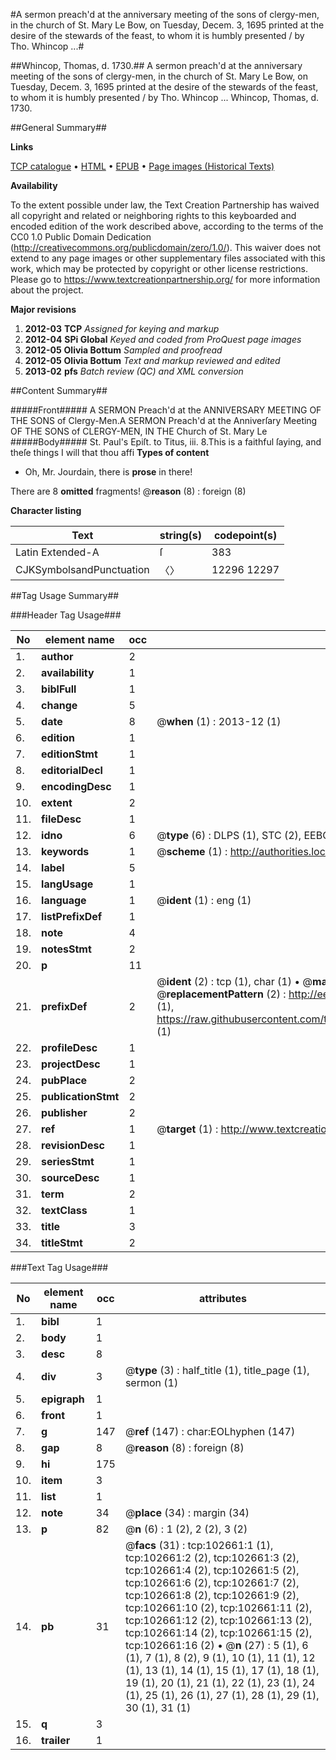 #A sermon preach'd at the anniversary meeting of the sons of clergy-men, in the church of St. Mary Le Bow, on Tuesday, Decem. 3, 1695 printed at the desire of the stewards of the feast, to whom it is humbly presented / by Tho. Whincop ...#

##Whincop, Thomas, d. 1730.##
A sermon preach'd at the anniversary meeting of the sons of clergy-men, in the church of St. Mary Le Bow, on Tuesday, Decem. 3, 1695 printed at the desire of the stewards of the feast, to whom it is humbly presented / by Tho. Whincop ...
Whincop, Thomas, d. 1730.

##General Summary##

**Links**

[TCP catalogue](http://www.ota.ox.ac.uk/tcp/)  • 
[HTML](http://tei.it.ox.ac.uk/tcp/Texts-HTML/free/A65/A65648.html)  • 
[EPUB](http://tei.it.ox.ac.uk/tcp/Texts-EPUB/free/A65/A65648.epub) • 
[Page images (Historical Texts)](https://historicaltexts.jisc.ac.uk/eebo-14580959e)

**Availability**

To the extent possible under law, the Text Creation Partnership has waived all copyright and related or neighboring rights to this keyboarded and encoded edition of the work described above, according to the terms of the CC0 1.0 Public Domain Dedication (http://creativecommons.org/publicdomain/zero/1.0/). This waiver does not extend to any page images or other supplementary files associated with this work, which may be protected by copyright or other license restrictions. Please go to https://www.textcreationpartnership.org/ for more information about the project.

**Major revisions**

1. __2012-03__ __TCP__ *Assigned for keying and markup*
1. __2012-04__ __SPi Global__ *Keyed and coded from ProQuest page images*
1. __2012-05__ __Olivia Bottum__ *Sampled and proofread*
1. __2012-05__ __Olivia Bottum__ *Text and markup reviewed and edited*
1. __2013-02__ __pfs__ *Batch review (QC) and XML conversion*

##Content Summary##

#####Front#####
A SERMON Preach'd at the ANNIVERSARY MEETING OF THE SONS of Clergy-Men.A SERMON Preach'd at the Anniverſary Meeting OF THE SONS of CLERGY-MEN, IN THE Church of St. Mary Le
#####Body#####
St. Paul's Epiſt. to Titus, iii. 8.This is a faithful ſaying, and theſe things I will that thou affi
**Types of content**

  * Oh, Mr. Jourdain, there is **prose** in there!

There are 8 **omitted** fragments! 
 @__reason__ (8) : foreign (8)

**Character listing**


|Text|string(s)|codepoint(s)|
|---|---|---|
|Latin Extended-A|ſ|383|
|CJKSymbolsandPunctuation|〈〉|12296 12297|

##Tag Usage Summary##

###Header Tag Usage###

|No|element name|occ|attributes|
|---|---|---|---|
|1.|__author__|2||
|2.|__availability__|1||
|3.|__biblFull__|1||
|4.|__change__|5||
|5.|__date__|8| @__when__ (1) : 2013-12 (1)|
|6.|__edition__|1||
|7.|__editionStmt__|1||
|8.|__editorialDecl__|1||
|9.|__encodingDesc__|1||
|10.|__extent__|2||
|11.|__fileDesc__|1||
|12.|__idno__|6| @__type__ (6) : DLPS (1), STC (2), EEBO-CITATION (1), OCLC (1), VID (1)|
|13.|__keywords__|1| @__scheme__ (1) : http://authorities.loc.gov/ (1)|
|14.|__label__|5||
|15.|__langUsage__|1||
|16.|__language__|1| @__ident__ (1) : eng (1)|
|17.|__listPrefixDef__|1||
|18.|__note__|4||
|19.|__notesStmt__|2||
|20.|__p__|11||
|21.|__prefixDef__|2| @__ident__ (2) : tcp (1), char (1)  •  @__matchPattern__ (2) : ([0-9\-]+):([0-9IVX]+) (1), (.+) (1)  •  @__replacementPattern__ (2) : http://eebo.chadwyck.com/downloadtiff?vid=$1&page=$2 (1), https://raw.githubusercontent.com/textcreationpartnership/Texts/master/tcpchars.xml#$1 (1)|
|22.|__profileDesc__|1||
|23.|__projectDesc__|1||
|24.|__pubPlace__|2||
|25.|__publicationStmt__|2||
|26.|__publisher__|2||
|27.|__ref__|1| @__target__ (1) : http://www.textcreationpartnership.org/docs/. (1)|
|28.|__revisionDesc__|1||
|29.|__seriesStmt__|1||
|30.|__sourceDesc__|1||
|31.|__term__|2||
|32.|__textClass__|1||
|33.|__title__|3||
|34.|__titleStmt__|2||


###Text Tag Usage###

|No|element name|occ|attributes|
|---|---|---|---|
|1.|__bibl__|1||
|2.|__body__|1||
|3.|__desc__|8||
|4.|__div__|3| @__type__ (3) : half_title (1), title_page (1), sermon (1)|
|5.|__epigraph__|1||
|6.|__front__|1||
|7.|__g__|147| @__ref__ (147) : char:EOLhyphen (147)|
|8.|__gap__|8| @__reason__ (8) : foreign (8)|
|9.|__hi__|175||
|10.|__item__|3||
|11.|__list__|1||
|12.|__note__|34| @__place__ (34) : margin (34)|
|13.|__p__|82| @__n__ (6) : 1 (2), 2 (2), 3 (2)|
|14.|__pb__|31| @__facs__ (31) : tcp:102661:1 (1), tcp:102661:2 (2), tcp:102661:3 (2), tcp:102661:4 (2), tcp:102661:5 (2), tcp:102661:6 (2), tcp:102661:7 (2), tcp:102661:8 (2), tcp:102661:9 (2), tcp:102661:10 (2), tcp:102661:11 (2), tcp:102661:12 (2), tcp:102661:13 (2), tcp:102661:14 (2), tcp:102661:15 (2), tcp:102661:16 (2)  •  @__n__ (27) : 5 (1), 6 (1), 7 (1), 8 (2), 9 (1), 10 (1), 11 (1), 12 (1), 13 (1), 14 (1), 15 (1), 17 (1), 18 (1), 19 (1), 20 (1), 21 (1), 22 (1), 23 (1), 24 (1), 25 (1), 26 (1), 27 (1), 28 (1), 29 (1), 30 (1), 31 (1)|
|15.|__q__|3||
|16.|__trailer__|1||
